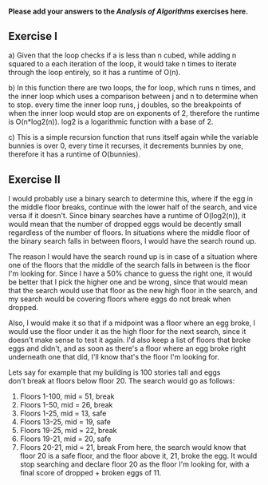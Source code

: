 #### Please add your answers to the ***Analysis of  Algorithms*** exercises here.

## Exercise I

a)
Given that the loop checks if a is less than n cubed, while adding
n squared to a each iteration of the loop, it would take n times
to iterate through the loop entirely, so it has a runtime of O(n).

b)
In this function there are two loops, the for loop, which runs n
times, and the inner loop which uses a comparison between j and n
to determine when to stop. every time the inner loop runs, j doubles,
so the breakpoints of when the inner loop would stop are on exponents 
of 2, therefore the runtime is O(n*log2(n)). log2 is a logarithmic
function with a base of 2. 

c)
This is a simple recursion function that runs itself again while the
variable bunnies is over 0, every time it recurses, it decrements 
bunnies by one, therefore it has a runtime of O(bunnies).

## Exercise II

I would probably use a binary search to determine this, where if the 
egg in the middle floor breaks, continue with the lower half of the 
search, and vice versa if it doesn't. Since binary searches have a 
runtime of O(log2(n)), it would mean that the number of dropped eggs 
would be decently small regardless of the number of floors. In 
situations where the middle floor of the binary search falls in 
between floors, I would have the search round up.

The reason I would have the search round up is in case of a situation 
where one of the floors that the middle of the search falls in 
between is the floor I'm looking for. Since I have a 50% chance to 
guess the right one, it would be better that I pick the higher one 
and be wrong, since that would mean that the search would use that 
floor as the new high floor in the search, and my search would be 
covering floors where eggs do not break when dropped.

Also, I would make it so that if a midpoint was a floor where an egg 
broke, I would use the floor under it as the high floor for the next 
search, since it doesn't make sense to test it again. I'd also keep a 
list of floors that broke eggs and didn't, and as soon as there's a 
floor where an egg broke right underneath one that did, I'll know 
that's the floor I'm looking for.

Lets say for example that my building is 100 stories tall and eggs  
don't break at floors below floor 20. The search would go as follows:
1. Floors 1-100, mid = 51, break
2. Floors 1-50, mid = 26, break
3. Floors 1-25, mid = 13, safe
4. Floors 13-25, mid = 19, safe
5. Floors 19-25, mid = 22, break
6. Floors 19-21, mid = 20, safe
7. Floors 20-21, mid = 21, break
From here, the search would know that floor 20 is a safe floor, and 
the floor above it, 21, broke the egg. It would stop searching and 
declare floor 20 as the floor I'm looking for, with a final score of 
dropped + broken eggs of 11.
